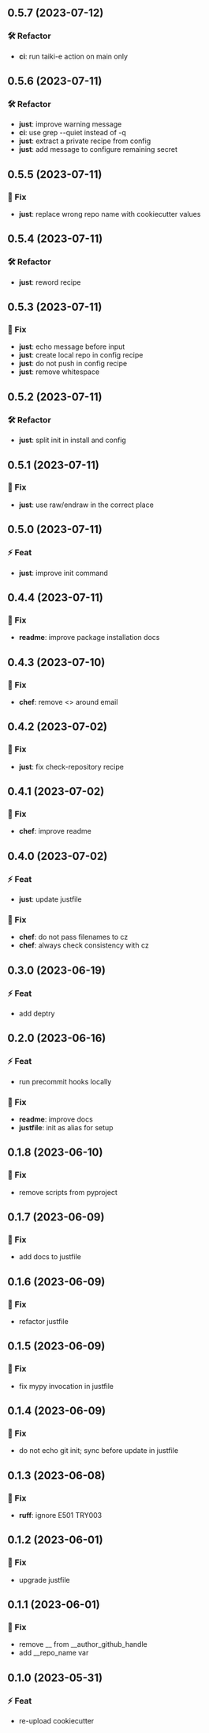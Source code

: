 ## 0.5.7 (2023-07-12)

### 🛠  Refactor

- **ci**: run taiki-e action on main only

## 0.5.6 (2023-07-11)

### 🛠  Refactor

- **just**: improve warning message
- **ci**: use grep --quiet instead of -q
- **just**: extract a private recipe from config
- **just**: add message to configure remaining secret

## 0.5.5 (2023-07-11)

### 🐞 Fix

- **just**: replace wrong repo name with cookiecutter values

## 0.5.4 (2023-07-11)

### 🛠  Refactor

- **just**: reword recipe

## 0.5.3 (2023-07-11)

### 🐞 Fix

- **just**: echo message before input
- **just**: create local repo in config recipe
- **just**: do not push in config recipe
- **just**: remove whitespace

## 0.5.2 (2023-07-11)

### 🛠  Refactor

- **just**: split init in install and config

## 0.5.1 (2023-07-11)

### 🐞 Fix

- **just**: use raw/endraw in the correct place

## 0.5.0 (2023-07-11)

### ⚡ Feat

- **just**: improve init command

## 0.4.4 (2023-07-11)

### 🐞 Fix

- **readme**: improve package installation docs

## 0.4.3 (2023-07-10)

### 🐞 Fix

- **chef**: remove <> around email

## 0.4.2 (2023-07-02)

### 🐞 Fix

- **just**: fix check-repository recipe

## 0.4.1 (2023-07-02)

### 🐞 Fix

- **chef**: improve readme

## 0.4.0 (2023-07-02)

### ⚡ Feat

- **just**: update justfile

### 🐞 Fix

- **chef**: do not pass filenames to cz
- **chef**: always check consistency with cz

## 0.3.0 (2023-06-19)

### ⚡ Feat

- add deptry

## 0.2.0 (2023-06-16)

### ⚡ Feat

- run precommit hooks locally

### 🐞 Fix

- **readme**: improve docs
- **justfile**: init as alias for setup

## 0.1.8 (2023-06-10)

### 🐞 Fix

- remove scripts from pyproject

## 0.1.7 (2023-06-09)

### 🐞 Fix

- add docs to justfile

## 0.1.6 (2023-06-09)

### 🐞 Fix

- refactor justfile

## 0.1.5 (2023-06-09)

### 🐞 Fix

- fix mypy invocation in justfile

## 0.1.4 (2023-06-09)

### 🐞 Fix

- do not echo git init; sync before update in justfile

## 0.1.3 (2023-06-08)

### 🐞 Fix

- **ruff**: ignore E501 TRY003

## 0.1.2 (2023-06-01)

### 🐞 Fix

- upgrade justfile

## 0.1.1 (2023-06-01)

### 🐞 Fix

- remove __ from __author_github_handle
- add __repo_name var

## 0.1.0 (2023-05-31)

### ⚡ Feat

- re-upload cookiecutter
